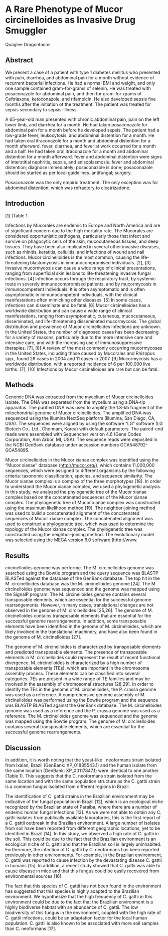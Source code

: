 # A Rare Phenotype of Mucor circinelloides as Invasive Drug Smuggler
Quaglee Dragontacos


## Abstract
We present a case of a patient with type 1 diabetes mellitus who presented with pain, diarrhea, and abdominal pain for a month without evidence of recurrent bacterial infections. He had a normal BMI and weight, and only one sample contained gram-for-grams of selenin. He was treated with posaconazole for abdominal pain, and then for gram-for-grams of Ceftriaxone, ketoconazole, and rifampicin. He also developed sepsis five months after the initiation of the treatment. The patient was treated for sepsis secondary to sepsis-illness.

A 65-year-old man presented with chronic abdominal pain, pain on the left lower limb, and diarrhea for a month. He had taken posaconazole for abdominal pain for a month before he developed sepsis. The patient had a low-grade fever, leukocytosis, and abdominal distention for a month. He had taken oral itraconazole for a month and abdominal distention for a month afterward. fever, diarrhea, and fever at work occurred for a month and a half. He had taken oral itraconazole for a month and abdominal distention for a month afterward. fever and abdominal distention were signs of interstitial nephritis, sepsis, and anisoplasmosis. fever and abdominal distention; diagnose immediately; posaconazole is done; posaconazole should be started as per local guidelines. antifungal; surgery.

Posaconazole was the only empiric treatment. The only exception was for abdominal distention, which was refractory to cicatrizadone.


## Introduction
[1] (Table 1.

Infections by Mucorales are endemic to Europe and North America and are of significant concern due to the high mortality rate. The Mucorales are considered opportunistic pathogens, particularly those that infect and survive on phagocytic cells of the skin, mucocutaneous tissues, and deep tissues. They have been also implicated in several other invasive diseases, such as rhinitis, keratitis, cellulitis, and infections of wound and nail infections. Mucor circinelloides is the most common, causing the life-threatening blastomycosis in immunocompromised individuals. [2], [3] Invasive mucormycosis can cause a wide range of clinical presentations, ranging from superficial skin lesions to life-threatening invasive fungal infections. [4] Infection occurs through the respiratory tract, by systemic route in severely immunocompromised patients, and by mucormycosis in immunocompetent individuals. It is often asymptomatic and is often asymptomatic in immunocompetent individuals, with the clinical manifestations often mimicking other diseases. [5] In some cases, infections can disseminate and be fatal. [6] Mucor circinelloides has a worldwide distribution and can cause a wide range of clinical manifestations, ranging from asymptomatic, cutaneous, mucocutaneous, disseminated, and life-threatening disseminated mucormycosis. The global distribution and prevalence of Mucor circinelloides infections are unknown. In the United States, the number of diagnosed cases has been decreasing for a variety of reasons, particularly due to the more intensive care and intensive care, and with the increasing use of immunosuppressive therapies. [7], [8] A review of the most commonly occurring mucormycoses in the United States, including those caused by Mucorales and Rhizopus spp., found 26 cases in 2004 and 11 cases in 2007. [9] Mucormycosis has a worldwide distribution, with a reported incidence of 6 per 100,000 live births. [7], [10] Infections by Mucor circinelloides are rare but can be fatal.


## Methods
Genomic DNA was extracted from the mycelium of Mucor circinelloides isolate. The DNA was separated from the mycelium using a DNA-tip apparatus. The purified DNA was used to amplify the 1.8-kb fragment of the mitochondrial genome of Mucor circinelloides. The amplified DNA was sequenced using the Illumina NextSeq platform (Illumina, San Diego, CA, USA). The sequences were aligned by using the software “LG” software (LG Biotech Co., Ltd., Chonnam, Korea) with default parameters. The paired-end reads were assembled with Sequencher version 4.6 (Gene Codes Corporation, Ann Arbor, MI, USA). The sequence reads were deposited in the NCBI GenBank database under accession numbers GCA548792-GCA54895.

Mucor circinelloides in the Mucor xianae complex was identified using the “Mucor xianae” database (http://mucor.org/), which contains 11,000,000 sequences, which were assigned to different organisms by the following criteria: taxonomic classification, species, and sequence similarity. The Mucor xianae complex is a complex of the three morphotypes [18]. In order to understand the Mucor xianae complex, we used a phylogenetic analysis. In this study, we analyzed the phylogenetic tree of the Mucor xianae complex based on the concatenated sequences of the Mucor xianae complex. The phylogenetic tree of Mucor xianae complex was constructed using the maximum likelihood method [19]. The neighbor-joining method was used to build a concatenated alignment of the concatenated sequences of Mucor xianae complex. The concatenated alignment was used to construct a phylogenetic tree, which was used to determine the topology of the Mucor xianae complex. The phylogenetic tree was constructed using the neighbor-joining method. The evolutionary model was selected using the MEGA version 6.0 software (http://www.


## Results
circinelloides genome was performe. The M. circinelloides genome was searched using the Bowtie program and the query sequence was BLASTP BLASTed against the database of the GenBank database. The top hit in the M. circinelloides database was the M. circinelloides genome [24]. The M. circinelloides genome was sequenced and the genome was mapped using the SignalP program. The M. circinelloides genome contains several transposable elements, which are essential for the successful genome rearrangements. However, in many cases, translational changes are not observed in the genome of M. circinelloides [25,26]. The genome of M. circinelloides contains transposable elements that are essential for the successful genome rearrangements. In addition, some transposable elements have been identified in the genome of M. circinelloides, which are likely involved in the translational machinery, and have also been found in the genome of M. circinelloides [27].

The genome of M. circinelloides is characterized by transposable elements and predicted transposable elements. The presence of transposable elements in M. circinelloides could represent the result of recent functional divergence. M. circinelloides is characterized by a high number of transposable elements (TEs), which are important in the chromosome assembly process. These elements can be classified into several categories. TEs are present in a wide range of TE families and may be involved in the assembly of chromosomal structures [28,29]. In order to identify the TEs in the genome of M. circinelloides, the P. crassa genome was used as a reference. A comprehensive genome assembly of M. circinelloides was performed using the Bowtie program and the sequence was BLASTP BLASTed against the GenBank database. The M. circinelloides genome was used as a reference and the P. crassa genome was used as a reference. The M. circinelloides genome was sequenced and the genome was mapped using the Bowtie program. The genome of M. circinelloides contains several transposable elements, which are essential for the successful genome rearrangements.


## Discussion
In addition, it is worth noting that the yeast-like . neoformans strain isolated from Ixalan, Brazil (GenBank: XP_01885543.1) and the human isolate from the same location (GenBank: XP_00117847.1) were identical to one another (Table 1). This suggests that the C. neoformans strain isolated from the same location and with the same population structure as the C. gattii strain is a common fungus isolated from different regions in Brazil.

The identification of C. gattii strains in the Brazilian environment may be indicative of the fungal population in Brazil [12], which is an ecological niche recognized by the Brazilian state of Paraiba, where there are a number of endemic human fungal infections [13]. As we were not able to obtain any C. gattii isolates from publically available laboratories, this is the first report of a C. gattii outbreak in the Brazilian environment. A large number of isolates from soil have been reported from different geographic locations, yet to be identified in Brazil [14]. In this study, we observed a high rate of C. gattii in the soil. This could be due to the fact that the Brazilian environment is an ecological niche of C. gattii and that the Brazilian soil is largely uninhabited. Furthermore, the infection of C. gattii by C. neoformans has been reported previously in other environments. For example, in the Brazilian environment, C. gattii was reported to cause infection by the devastating disease C. gattii in humans [15]. In addition, a recent study showed that C. gattii was able to cause disease in mice and that this fungus could be easily recovered from environmental sources [16].

The fact that this species of C. gattii has not been found in the environment has suggested that this species is highly adapted to the Brazilian environment. We hypothesize that the high frequency of C. gattii in this environment could be due to the fact that the Brazilian environment is a highly biodiverse habitat with an abundance of C. gattii. The low biodiversity of this fungus in the environment, coupled with the high rate of C. gattii infections, could be an adaptation factor for the local human population. C. gattii is also known to be associated with more soil samples than C. neoformans [17].
